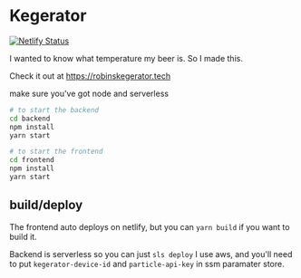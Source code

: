 # Kegerator

[![Netlify Status](https://api.netlify.com/api/v1/badges/220dd555-b8c6-4ea8-92ed-e5abd63c6991/deploy-status)](https://app.netlify.com/sites/robins-kegerator/deploys)

I wanted to know what temperature my beer is. So I made this.

Check it out at <https://robinskegerator.tech>

make sure you've got node and serverless
```bash
# to start the backend
cd backend
npm install
yarn start

# to start the frontend
cd frontend
npm install
yarn start
```

## build/deploy
The frontend auto deploys on netlify, but you can `yarn build` if you want to build it.

Backend is serverless so you can just `sls deploy` I use aws, and you'll need to put `kegerator-device-id` and `particle-api-key` in ssm paramater store.